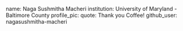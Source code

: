 name: Naga Sushmitha Macheri
institution: University of Maryland - Baltimore County
profile_pic: 
quote: Thank you Coffee!
github_user: nagasushmitha-macheri

